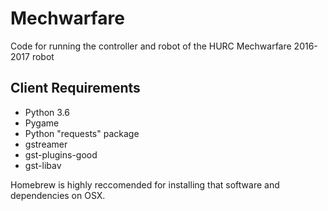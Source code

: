 # Mechwarfare
Code for running the controller and robot of the HURC Mechwarfare 2016-2017 robot


## Client Requirements

- Python 3.6
- Pygame
- Python "requests" package
- gstreamer
- gst-plugins-good
- gst-libav

Homebrew is highly reccomended for installing that software and dependencies on OSX.
